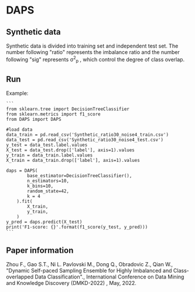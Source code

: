 # DAPS
## Synthetic data
Synthetic data is divided into training set and independent test set. The number following "ratio" represents the imbalance ratio and the number following "sig" represents σ<sup>2</sup><sub>p</sub> , which control the degree of class overlap. 

## Run
Example:

    ```
    from sklearn.tree import DecisionTreeClassifier
    from sklearn.metrics import f1_score
    from DAPS import DAPS
    
    #load data
    data_train = pd.read_csv('Synthetic_ratio30_noise4_train.csv')
    data_test = pd.read_csv('Synthetic_ratio30_noise4_test.csv')
    y_test = data_test.label.values
    X_test = data_test.drop(['label'], axis=1).values
    y_train = data_train.label.values
    X_train = data_train.drop(['label'], axis=1).values
    
    daps = DAPS(
            base_estimator=DecisionTreeClassifier(),
            n_estimators=10,
            k_bins=10,
            random_state=42,
            k = 4
        ).fit(
            X_train,
            y_train,
        )
    y_pred = daps.predict(X_test)
    print('F1-score: {}'.format(f1_score(y_test, y_pred)))
    ```

## Paper information
Zhou F., Gao S.T., Ni L. Pavlovski M.,  Dong Q., Obradovic Z., Qian W., "Dynamic Self-paced Sampling Ensemble for Highly Imbalanced and Class-overlapped Data Classification"., International Conference on Data Mining and Knowledge Discovery (DMKD-2022) , May, 2022.
